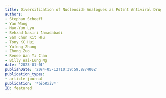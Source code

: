 ```yaml
---
title: Diversification of Nucleoside Analogues as Potent Antiviral Drug Leads
authors:
- Stephan Scheeff
- Yan Wang
- Mao-Yun Lyu
- Behzad Nasiri Ahmadabadi
- Sam Chun Kit Hau
- Tony KC Hui
- Yufeng Zhang
- Zhong Zuo
- Renee Wan Yi Chan
- Billy Wai-Lung Ng
date: '2023-01-01'
publishDate: '2024-05-12T10:39:59.887400Z'
publication_types:
- article-journal
publication: '*bioRxiv*'
ID: featured
---
```

